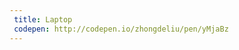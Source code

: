```yaml
---
 title: Laptop                            
 codepen: http://codepen.io/zhongdeliu/pen/yMjaBz 
---
```

